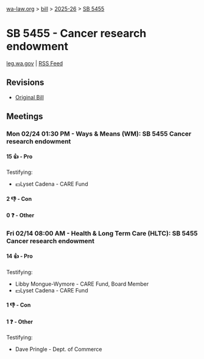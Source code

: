 [wa-law.org](/) > [bill](/bill/) > [2025-26](/bill/2025-26/) > [SB 5455](/bill/2025-26/sb/5455/)

# SB 5455 - Cancer research endowment
[leg.wa.gov](https://app.leg.wa.gov/billsummary?BillNumber=5455&Year=2025&Initiative=false) | [RSS Feed](./rss.xml)

## Revisions
* [Original Bill](1/)

## Meetings
### Mon 02/24 01:30 PM - Ways & Means (WM): SB 5455 Cancer research endowment
#### 15 👍 - Pro
Testifying:
* 💵Lyset Cadena - CARE Fund

#### 2 👎 - Con

#### 0 ❓ - Other

### Fri 02/14 08:00 AM - Health & Long Term Care (HLTC): SB 5455 Cancer research endowment
#### 14 👍 - Pro
Testifying:
* Libby Mongue-Wymore - CARE Fund, Board Member
* 💵Lyset Cadena - CARE Fund

#### 1 👎 - Con

#### 1 ❓ - Other
Testifying:
* Dave Pringle - Dept. of Commerce

